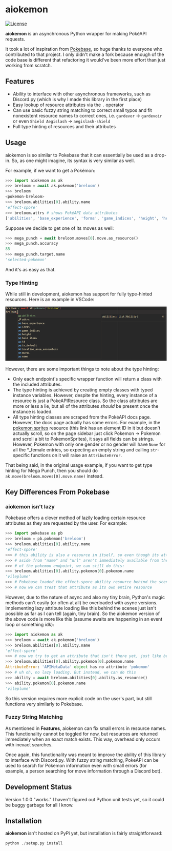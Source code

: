 # aiokemon

[![License](https://img.shields.io/github/license/bday-boy/aiokemon?style=for-the-badge)](./LICENSE)

__aiokemon__ is an asynchronous Python wrapper for making PokéAPI requests.

It took a lot of inspiration from
[Pokebase](https://github.com/PokeAPI/pokebase), so huge thanks to everyone
who contributed to that project. I only didn't make a fork because enough of
the code base is different that refactoring it would've been more effort than
just working from scratch.

## Features

- Ability to interface with other asynchronous frameworks, such as Discord.py
  (which is why I made this library in the first place)
- Easy lookup of resource attributes via the `.` operator
- Can use basic fuzzy string matching to correct small typos and fit
  nonexistent resource names to correct ones, i.e. `gardevor` →
  `gardevoir` or even `Shield Aegislash` → `aegislash-shield`
- Full type hinting of resources and their attributes

## Usage

aiokemon is so similar to Pokebase that it can essentially be used as a
drop-in. So, as one might imagine, its syntax is very similar as well.

For example, if we want to get a Pokémon:

```python
>>> import aiokemon as ak
>>> breloom = await ak.pokemon('breloom')
>>> breloom
<pokemon-breloom>
>>> breloom.abilities[0].ability.name
'effect-spore'
>>> breloom.attrs # shows PokéAPI data attributes
['abilities', 'base_experience', 'forms', 'game_indices', 'height', 'held_items', 'id', 'is_default', 'location_area_encounters', 'moves', 'name', 'order', 'past_types', 'species', 'sprites', 'stats', 'types', 'url', 'weight']
```

Suppose we decide to get one of its moves as well:

```python
>>> mega_punch = await breloom.moves[0].move.as_resource()
>>> mega_punch.accuracy
85
>>> mega_punch.target.name
'selected-pokemon'
```

And it's as easy as that.

### Type Hinting

While still in development, aiokemon has support for fully type-hinted
resources. Here is an example in VSCode:

![Pokemon endpoint type hint example](./images/type%20hinting%20example.png)

However, there are some important things to note about the type hinting:

- Only each endpoint's specific wrapper function will return a class with the
  included attributes.
- The type hinting is achieved by creating empty classes with typed instance
  variables. However, despite the hinting, every instance of a resource is
  just a PokeAPIResource class. So the class attributes are more or less a
  lie, but all of the attributes *should* be present once the instance is
  loaded.
- All type hinting classes are scraped from the PokéAPI docs page. However,
  the docs page actually has some errors. For example, in the
  [pokemon sprites](https://pokeapi.co/docs/v2#pokemonsprites) resource
  (this link has an element ID in it but doesn't actually scroll, so on
  the page sidebar just click Pokemon -> Pokemon and scroll a bit to
  PokemonSprites), it says all fields can be strings. However, Pokemon with
  only one gender or no gender will have `None` for all the *_female entries,
  so expecting an empty string and calling `str`-specific functions on it will
  raise an `AttributeError`.

That being said, in the original usage example, if you want to get type hinting
for Mega Punch, then you should do `ak.move(breloom.moves[0].move.name)`
instead.

## Key Differences From Pokebase

### aiokemon isn't lazy

Pokebase offers a clever method of lazily loading certain resource attributes
as they are requested by the user. For example:

```python
>>> import pokebase as pb
>>> breloom = pb.pokemon('breloom')
>>> breloom.abilities[0].ability.name
'effect-spore'
>>> # this ability is also a resource in itself, so even though its attributes
>>> # aside from "name" and "url" aren't immediately available from the scope
>>> # of the pokemon endpoint, we can still do this:
>>> breloom.abilities[0].ability.pokemon[0].pokemon.name
'vileplume'
>>> # Pokebase loaded the effect-spore ability resource behind the scenes so
>>> # now we can treat that attribute as its own entire resource
```

However, due to the nature of async and also my tiny brain, Python's magic
methods can't easily (or often at all) be overloaded with async versions.
Implementing lazy attribute loading like this behind the scenes just isn't
possible as far as I can tell (again, tiny brain). So the aiokemon version
of the above code is more like this (assume awaits are happening in an event
loop or something idk):

```python
>>> import aiokemon as ak
>>> breloom = await ak.pokemon('breloom')
>>> breloom.abilities[0].ability.name
'effect-spore'
>>> # now we try to get an attribute that isn't there yet, just like before
>>> breloom.abilities[0].ability.pokemon[0].pokemon.name
AttributeError: 'APIMetaData' object has no attribute 'pokemon'
>>> # uh oh, no lazy loading. But instead, we can do this
>>> ability = await breloom.abilities[0].ability.as_resource()
>>> ability.pokemon[0].pokemon.name
'vileplume'
```

So this version requires more explicit code on the user's part, but still
functions very similarly to Pokebase.

### Fuzzy String Matching

As mentioned in __Features__, aiokemon can fix small errors in resource names.
This functionality cannot be toggled for now, but resources are returned
immediately when an exact match exists. This way, overhead only occurs with
inexact searches.

Once again, this functionality was meant to improve the ability of this
library to interface with Discord.py. With fuzzy string matching, PokeAPI can
be used to search for Pokemon information even with small errors (for example,
a person searching for move information through a Discord bot).

## Development Status

Version 1.0.0 "works." I haven't figured out Python unit tests yet, so it
could be buggy garbage for all I know.

## Installation

__aiokemon__ isn't hosted on PyPi yet, but installation is fairly
straightforward:

```python
python ./setup.py install
```
